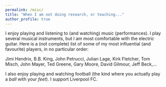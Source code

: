 ```yaml
---
permalink: /misc/
title: "When I am not doing research, or teaching..."
author_profile: true
---
```


I enjoy playing and listening to (and watching) music (performances). I play several musical instruments, but I am most comfortable with the electric guitar. Here is a (not complete) list of some of my most influential (and favourite) players, in no particular order:

Jimi Hendrix, B.B. King, John Petrucci, Julian Lage, Kirk Fletcher, Tom Misch, John Mayer, Ted Greene, Gary Moore, David Gilmour, Jeff Beck,...

I also enjoy playing and watching football (the kind where you actually play a *ball* with your *feet*). I support Liverpool FC.
